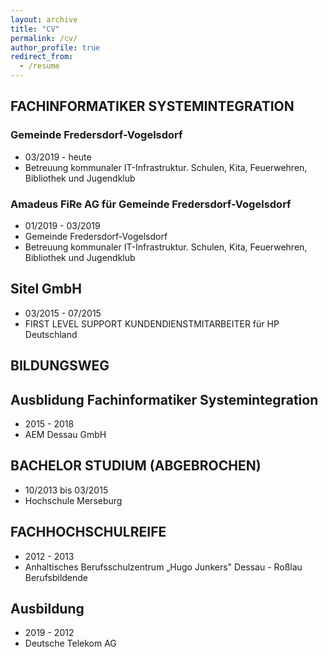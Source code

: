 ```yaml
---
layout: archive
title: "CV"
permalink: /cv/
author_profile: true
redirect_from:
  - /resume
---
```


## FACHINFORMATIKER SYSTEMINTEGRATION
### Gemeinde Fredersdorf-Vogelsdorf
- 03/2019 - heute
- Betreuung kommunaler IT-Infrastruktur. Schulen, Kita, 
Feuerwehren, Bibliothek und Jugendklub
### Amadeus FiRe AG für Gemeinde Fredersdorf-Vogelsdorf 
- 01/2019 - 03/2019
- Gemeinde Fredersdorf-Vogelsdorf 
- Betreuung kommunaler IT-Infrastruktur. Schulen, Kita, 
Feuerwehren, Bibliothek und Jugendklub
## Sitel GmbH
- 03/2015 - 07/2015
- FIRST LEVEL SUPPORT KUNDENDIENSTMITARBEITER für HP Deutschland
## BILDUNGSWEG
## Ausblidung Fachinformatiker Systemintegration
- 2015 - 2018
- AEM Dessau GmbH
## BACHELOR STUDIUM (ABGEBROCHEN)
-  10/2013 bis 03/2015
- Hochschule Merseburg
## FACHHOCHSCHULREIFE
- 2012 - 2013
- Anhaltisches Berufsschulzentrum „Hugo Junkers" Dessau - Roßlau Berufsbildende 
## Ausbildung
- 2019 - 2012
- Deutsche Telekom AG
